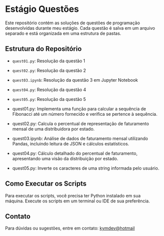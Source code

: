 # Estágio Questões

Este repositório contém as soluções de questões de programação desenvolvidas durante meu estágio. Cada questão é salva em um arquivo separado e está organizada em uma estrutura de pastas.

## Estrutura do Repositório

- `quest01.py`: Resolução da questão 1
- `quest02.py`: Resolução da questão 2
- `quest03.ipynb`: Resolução da questão 3 em Jupyter Notebook
- `quest04.py`: Resolução da questão 4
- `quest05.py`: Resolução da questão 5

- quest01.py: Implementa uma função para calcular a sequência de Fibonacci até um número fornecido e verifica se pertence à sequência.
- quest02.py: Calcula o percentual de representação de faturamento mensal de uma distribuidora por estado.
- quest03.ipynb: Análise de dados de faturamento mensal utilizando Pandas, incluindo leitura de JSON e cálculos estatísticos.
- quest04.py: Cálculo detalhado do percentual de faturamento, apresentando uma visão da distribuição por estado.
- quest05.py: Inverte os caracteres de uma string informada pelo usuário.


## Como Executar os Scripts

Para executar os scripts, você precisa ter Python instalado em sua máquina. Execute os scripts em um terminal ou IDE de sua preferência.

## Contato

Para dúvidas ou sugestões, entre em contato: [kymdev@hotmail](kimps05@hotmail.com)
